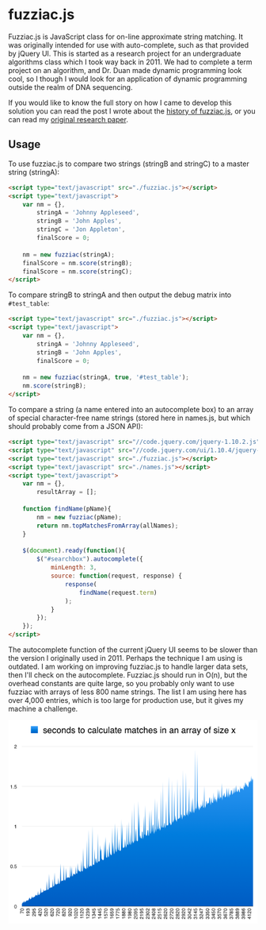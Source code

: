 # fuzziac.js
Fuzziac.js is JavaScript class for on-line approximate string matching. It was originally intended for use with auto-complete, such as that provided by jQuery UI. This is started as a research project for an undergraduate algorithms class which I took way back in 2011. We had to complete a term project on an algorithm, and Dr. Duan made dynamic programming look cool, so I though I would look for an application of dynamic programming outside the realm of DNA sequencing.

If you would like to know the full story on how I came to develop this solution you can read the post I wrote about the [history of fuzziac.js][fuzziacpost], or you can read my [original research paper][fuzziacresearch].

## Usage
To use fuzziac.js to compare two strings (stringB and stringC) to a master string (stringA):

```html
<script type="text/javascript" src="./fuzziac.js"></script>
<script type="text/javascript">
	var nm = {},
		stringA = 'Johnny Appleseed',
		stringB = 'John Apples',
		stringC = 'Jon Appleton',
		finalScore = 0;

	nm = new fuzziac(stringA);
	finalScore = nm.score(stringB);
	finalScore = nm.score(stringC);
</script>
```

To compare stringB to stringA and then output the debug matrix into `#test_table`:

```html
<script type="text/javascript" src="./fuzziac.js"></script>
<script type="text/javascript">
	var nm = {},
		stringA = 'Johnny Appleseed',
		stringB = 'John Apples',
		finalScore = 0;

	nm = new fuzziac(stringA, true, '#test_table');
	nm.score(stringB);
</script>
```

To compare a string (a name entered into an autocomplete box) to an array of special character-free name strings (stored here in names.js, but which should probably come from a JSON API):

```html
<script type="text/javascript" src="//code.jquery.com/jquery-1.10.2.js"></script>
<script type="text/javascript" src="//code.jquery.com/ui/1.10.4/jquery-ui.js"></script>
<script type="text/javascript" src="./fuzziac.js"></script>
<script type="text/javascript" src="./names.js"></script>
<script type="text/javascript">
	var nm = {},
		resultArray = [];
	
	function findName(pName){
		nm = new fuzziac(pName);
		return nm.topMatchesFromArray(allNames);
	}
	
	$(document).ready(function(){
		$("#searchbox").autocomplete({
			minLength: 3,
			source: function(request, response) {
				response(
					findName(request.term)
				);
			}
		});
	});
</script>
```

The autocomplete function of the current jQuery UI seems to be slower than the version I originally used in 2011. Perhaps the technique I am using is outdated. I am working on improving fuzziac.js to handle larger data sets, then I'll check on the autocomplete. Fuzziac.js should run in O(n), but the overhead constants are quite large, so you probably only want to use fuzziac with arrays of less 800 name strings. The list I am using here has over 4,000 entries, which is too large for production use, but it gives my machine a challenge.

![Performance Graph](./analysis.png)


[fuzziacpost]: http://christopherstoll.org/2014/01/18/objective-c-increment-operator.html
[fuzziacresearch]: 2011-11_FinalProjectReport.pdf
